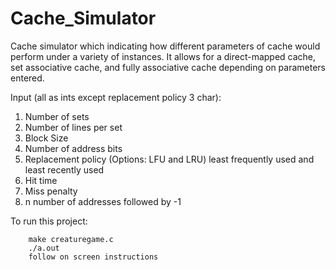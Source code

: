 # Cache_Simulator

Cache simulator which indicating how different parameters of cache would perform under a variety of instances. It allows for a direct-mapped cache, set associative cache, and fully associative cache depending on parameters entered. 

Input (all as ints except replacement policy 3 char):
1. Number of sets
2. Number of lines per set
3. Block Size
4. Number of address bits
5. Replacement policy (Options: LFU and LRU) least frequently used and least recently used
6. Hit time
7. Miss penalty
8. n number of addresses followed by -1

To run this project:

        make creaturegame.c
        ./a.out
        follow on screen instructions
